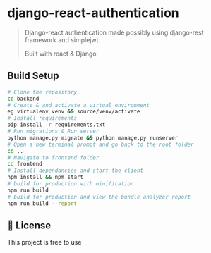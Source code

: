 # django-react-authentication

> Django-react authentication made possibly using django-rest framework and simplejwt.
> 
> Built with react & Django

## Build Setup

``` bash
# Clone the repository
cd backend
# Create & and activate a virtual environment
eg virtualenv venv && source/venv/activate
# Install requirements
pip install -r requirements.txt
# Run migrations & Run server
python manage.py migrate && python manage.py runserver
# Open a new terminal prompt and go back to the root folder
cd ..
# Navigate to frontend folder
cd frontend
# Install dependancies and start the client
npm install && npm start
# build for production with minification
npm run build
# build for production and view the bundle analyzer report
npm run build --report
```

## 📝 License

This project is free to use

